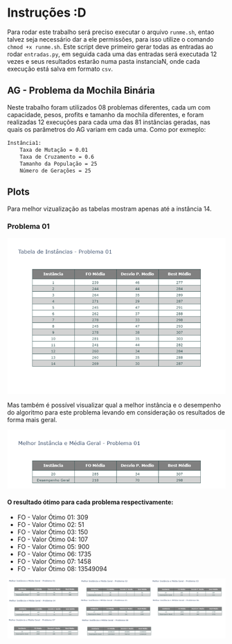 # Instruções :D
Para rodar este trabalho será preciso executar o arquivo `runme.sh`, entao talvez seja necessário dar a ele permissões, para isso utilize o comando `chmod +x runme.sh`.
Este script deve primeiro gerar todas as entradas ao rodar `entradas.py`, em seguida cada uma das entradas será executada 12 vezes e seus resultados 
estarão numa pasta instanciaN, onde cada execução está salva em formato `csv`.

## AG - Problema da Mochila Binária  

Neste trabalho foram utilizados 08 problemas diferentes, cada um com capacidade, pesos, profits e tamanho da mochila diferentes, e foram realizadas
12 execuções para cada uma das 81 instâncias geradas, nas quais os parâmetros do AG variam em cada uma. Como por exmeplo: 

```
Instância1: 
	Taxa de Mutação = 0.01
	Taxa de Cruzamento = 0.6
	Tamanho da População = 25
	Número de Gerações = 25
``` 

## Plots

Para melhor vizualização as tabelas mostram apenas até a instância 14. 

### Problema 01 
![](https://github.com/Niehaus/algoritmos-bioinspirados/blob/master/Barbara-Tutorial3/datasets/01/resultados01/plot_media_table.png?raw=true)
 
Mas também é possível visualizar qual a melhor instância e o desempenho do algoritmo para este problema levando em consideração 
os resultados de forma mais geral.

![](https://github.com/Niehaus/algoritmos-bioinspirados/blob/master/Barbara-Tutorial3/datasets/01/resultados01/plot_best_inst.png)

#### O resultado ótimo para cada problema respectivamente:

- FO - Valor Ótimo 01:  309
- FO - Valor Ótimo 02:  51
- FO - Valor Ótimo 03:  150
- FO - Valor Ótimo 04:  107
- FO - Valor Ótimo 05:  900
- FO - Valor Ótimo 06:  1735
- FO - Valor Ótimo 07:  1458  
- FO - Valor Ótimo 08:  13549094

![](https://raw.githubusercontent.com/Niehaus/algoritmos-bioinspirados/master/Barbara-Tutorial3/geral.png)
